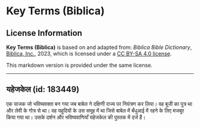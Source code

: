 # Key Terms (Biblica)

## License Information

**Key Terms (Biblica)** is based on and adapted from: _Biblica Bible Dictionary_, [Biblica, Inc.](https://www.biblica.com/), 2023, which is licensed under a [CC BY-SA 4.0 license](https://creativecommons.org/licenses/by-sa/4.0/legalcode.en).

This markdown version is provided under the same license.



--------------------------------

## यहेजकेल (id: 183449)

एक याजक जो भविष्यवक्ता बन गया जब बाबेल ने दक्षिणी राज्य पर नियंत्रण कर लिया। वह बूजी का पुत्र था और लेवी के गोत्र से था। वह यहूदियों के उस समूह में था जिसे बाबेल में बँधुआई में रहने के लिए मजबूर किया गया था। उसके दर्शन और भविष्यवाणियाँ यहेजकेल की पुस्तक में दर्ज हैं।


